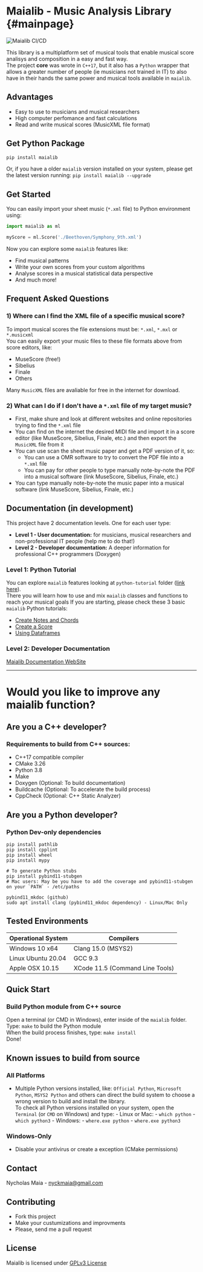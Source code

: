 # Maialib - Music Analysis Library {#mainpage}

![Maialib CI/CD](https://github.com/nyckmaia/maialib/actions/workflows/wheels.yml/badge.svg)

This library is a multiplatform set of musical tools that enable musical score analisys and composition in a easy and fast way. <br>
The project **core** was wrote in `C++17`, but it also has a `Python` wrapper that allows a greater number of people (ie musicians not trained in IT) to also have in their hands the same power and musical tools available in `maialib`.

## Advantages

- Easy to use to musicians and musical researchers
- High computer perfomance and fast calculations
- Read and write musical scores (MusicXML file format)

## Get Python Package

```python
pip install maialib
```
Or, if you have a older `maialib` version installed on your system, please get the latest version running: `pip install maialib --upgrade`

## Get Started

You can easily import your sheet music (`*.xml` file) to Python environment using:

```python
import maialib as ml

myScore = ml.Score('./Beethoven/Symphony_9th.xml')
```

Now you can explore some `maialib` features like:

- Find musical patterns
- Write your own scores from your custom algorithms
- Analyse scores in a musical statistical data perspective
- And much more!

## Frequent Asked Questions

### 1) Where can I find the XML file of a specific musical score?

To import musical scores the file extensions must be: `*.xml`, `*.mxl` or `*.musicxml` <br>
You can easily export your music files to these file formats above from score editors, like:

- MuseScore (free!)
- Sibelius
- Finale
- Others

Many `MusicXML` files are avaliable for free in the internet for download.

### 2) What can I do if I don't have a `*.xml` file of my target music?
- First, make shure and look at different websites and online repositories trying to find the `*.xml` file
- You can find on the internet the desired MIDI file and import it in a score editor (like MuseScore, Sibelius, Finale, etc.) and then export the `MusicXML` file from it
- You can use scan the sheet music paper and get a PDF version of it, so:
  - You can use a OMR software to try to convert the PDF file into a `*.xml` file
  - You can pay for other people to type manually note-by-note the PDF into a musical software (link MuseScore, Sibelius, Finale, etc.)
- You can type manually note-by-note the music paper into a musical software (link MuseScore, Sibelius, Finale, etc.)

## Documentation (in development)

This project have 2 documentation levels. One for each user type:

- **Level 1 - User documentation:** for musicians, musical researchers and non-professional IT people (help me to do that!)
- **Level 2 - Developer documentation:** A deeper information for professional C++ programmers (Doxygen)

### Level 1: Python Tutorial

You can explore `maialib` features looking at `python-tutorial` folder ([link here](https://github.com/nyckmaia/maialib/tree/main/python-tutorial)). <br>
There you will learn how to use and mix `maialib` classes and functions to reach your musical goals
If you are starting, please check these 3 basic `maialib` Python tutorials:
- [Create Notes and Chords](https://github.com/nyckmaia/maialib/blob/main/python-tutorial/create_notes_chords.ipynb)
- [Create a Score](https://github.com/nyckmaia/maialib/blob/main/python-tutorial/create_score.ipynb)
- [Using Dataframes](https://github.com/nyckmaia/maialib/blob/main/python-tutorial/dataframe.ipynb)

### Level 2: Developer Documentation

[Maialib Documentation WebSite](https://maialib.com/)

----------------------------

Would you like to improve any maialib function?
=============================================

## Are you a C++ developer?

### Requirements to build from C++ sources:

- C++17 compatible compiler
- CMake 3.26
- Python 3.8
- Make
- Doxygen (Optional: To build documentation)
- Buildcache (Optional: To accelerate the build process)
- CppCheck (Optional: C++ Static Analyzer)

## Are you a Python developer?

### Python Dev-only dependencies

```
pip install pathlib
pip install cpplint
pip install wheel
pip install mypy

# To generate Python stubs
pip install pybind11-stubgen
# Mac users: May be you have to add the coverage and pybind11-stubgen on your `PATH` - /etc/paths

pybind11_mkdoc (github)
sudo apt install clang (pybind11_mkdoc dependency) - Linux/Mac Only
```

## Tested Environments

| Operational System | Compilers                       |
| ------------------ | ------------------------------- |
| Windows 10 x64     | Clang 15.0 (MSYS2)              |
| Linux Ubuntu 20.04 | GCC 9.3                         |
| Apple OSX 10.15    | XCode 11.5 (Command Line Tools) |

## Quick Start

### Build Python module from C++ source

Open a terminal (or CMD in Windows), enter inside of the `maialib` folder. <br>
Type: `make` to build the Python module <br>
When the build process finishes, type: `make install` <br>
Done!

## Known issues to build from source

### All Platforms

- Multiple Python versions installed, like: `Official Python`, `Microsoft Python`, `MSYS2 Python` and others can direct the build system to choose a wrong version to build and install the library. <br>
  To check all Python versions installed on your system, open the `Terminal` (or `CMD` on Windows) and type: - Linux or Mac: - `which python` - `which python3` - Windows: - `where.exe python` - `where.exe python3`

### Windows-Only

- Disable your antivirus or create a exception (CMake permissions)

## Contact

Nycholas Maia - nyckmaia@gmail.com

## Contributing

- Fork this project
- Make your custumizations and improvments
- Please, send me a pull request

## License

Maialib is licensed under [GPLv3 License](https://www.gnu.org/licenses/gpl-3.0.html)
